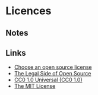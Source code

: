 # Licences

## Notes

## Links

- [Choose an open source license](https://choosealicense.com/)
- [The Legal Side of Open Source](https://opensource.guide/legal/#which-open-source-license-is-appropriate-for-my-project)
- [CC0 1.0 Universal (CC0 1.0)](https://creativecommons.org/publicdomain/zero/1.0/)
- [The MIT License](https://opensource.org/licenses/MIT)
